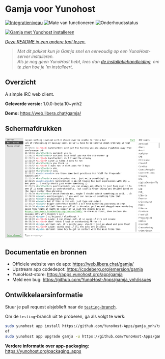 <!--
NB: Deze README is automatisch gegenereerd door <https://github.com/YunoHost/apps/tree/master/tools/readme_generator>
Hij mag NIET handmatig aangepast worden.
-->

# Gamja voor Yunohost

[![Integratieniveau](https://apps.yunohost.org/badge/integration/gamja)](https://ci-apps.yunohost.org/ci/apps/gamja/)
![Mate van functioneren](https://apps.yunohost.org/badge/state/gamja)
![Onderhoudsstatus](https://apps.yunohost.org/badge/maintained/gamja)

[![Gamja met Yunohost installeren](https://install-app.yunohost.org/install-with-yunohost.svg)](https://install-app.yunohost.org/?app=gamja)

*[Deze README in een andere taal lezen.](./ALL_README.md)*

> *Met dit pakket kun je Gamja snel en eenvoudig op een YunoHost-server installeren.*  
> *Als je nog geen YunoHost hebt, lees dan [de installatiehandleiding](https://yunohost.org/install), om te zien hoe je 'm installeert.*

## Overzicht

A simple IRC web client.

**Geleverde versie:** 1.0.0-beta.10~ynh2

**Demo:** <https://web.libera.chat/gamja/>

## Schermafdrukken

![Schermafdrukken van Gamja](./doc/screenshots/screenshot.png)

## Documentatie en bronnen

- Officiele website van de app: <https://web.libera.chat/gamja/>
- Upstream app codedepot: <https://codeberg.org/emersion/gamja>
- YunoHost-store: <https://apps.yunohost.org/app/gamja>
- Meld een bug: <https://github.com/YunoHost-Apps/gamja_ynh/issues>

## Ontwikkelaarsinformatie

Stuur je pull request alsjeblieft naar de [`testing`-branch](https://github.com/YunoHost-Apps/gamja_ynh/tree/testing).

Om de `testing`-branch uit te proberen, ga als volgt te werk:

```bash
sudo yunohost app install https://github.com/YunoHost-Apps/gamja_ynh/tree/testing --debug
of
sudo yunohost app upgrade gamja -u https://github.com/YunoHost-Apps/gamja_ynh/tree/testing --debug
```

**Verdere informatie over app-packaging:** <https://yunohost.org/packaging_apps>
